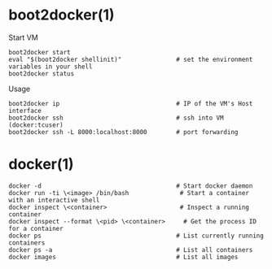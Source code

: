 
# boot2docker(1)

Start VM

    boot2docker start
    eval "$(boot2docker shellinit)"               # set the environment variables in your shell
    boot2docker status

Usage

    boot2docker ip                                # IP of the VM's Host interface
    boot2docker ssh                               # ssh into VM (docker:tcuser)
    boot2docker ssh -L 8000:localhost:8000        # port forwarding

# docker(1)

    docker -d                                     # Start docker daemon
    docker run -ti \<image> /bin/bash              # Start a container with an interactive shell
    docker inspect \<container>                    # Inspect a running container
    docker inspect --format \<pid> \<container>     # Get the process ID for a container
    docker ps                                     # List currently running containers
    docker ps -a                                  # List all containers
    docker images                                 # List all images
